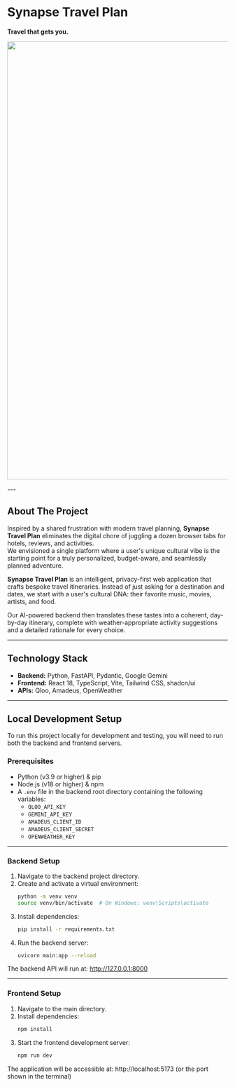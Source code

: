 # Synapse Travel Plan  
**Travel that gets you.**

<p align="center">
  <img src="public/demo.gif" width="1000" />
</p>
---

## About The Project

Inspired by a shared frustration with modern travel planning, **Synapse Travel Plan** eliminates the digital chore of juggling a dozen browser tabs for hotels, reviews, and activities.  
We envisioned a single platform where a user's unique cultural vibe is the starting point for a truly personalized, budget-aware, and seamlessly planned adventure.

**Synapse Travel Plan** is an intelligent, privacy-first web application that crafts bespoke travel itineraries. Instead of just asking for a destination and dates, we start with a user's cultural DNA: their favorite music, movies, artists, and food.

Our AI-powered backend then translates these tastes into a coherent, day-by-day itinerary, complete with weather-appropriate activity suggestions and a detailed rationale for every choice.

---

## Technology Stack

- **Backend:** Python, FastAPI, Pydantic, Google Gemini  
- **Frontend:** React 18, TypeScript, Vite, Tailwind CSS, shadcn/ui  
- **APIs:** Qloo, Amadeus, OpenWeather

---

## Local Development Setup

To run this project locally for development and testing, you will need to run both the backend and frontend servers.

### Prerequisites

- Python (v3.9 or higher) & pip  
- Node.js (v18 or higher) & npm  
- A `.env` file in the backend root directory containing the following variables:
  - `QLOO_API_KEY`
  - `GEMINI_API_KEY`
  - `AMADEUS_CLIENT_ID`
  - `AMADEUS_CLIENT_SECRET`
  - `OPENWEATHER_KEY`

---

### Backend Setup

1. Navigate to the backend project directory.
2. Create and activate a virtual environment:
   ```bash
   python -m venv venv
   source venv/bin/activate  # On Windows: venv\Scripts\activate
3. Install dependencies:
   ```bash
   pip install -r requirements.txt
4. Run the backend server:
   ```bash
   uvicorn main:app --reload
The backend API will run at: http://127.0.0.1:8000

---

### Frontend Setup
1. Navigate to the main directory.
2. Install dependencies:
   ```bash
   npm install
3. Start the frontend development server:
   ```bash
   npm run dev
The application will be accessible at: http://localhost:5173 (or the port shown in the terminal)
